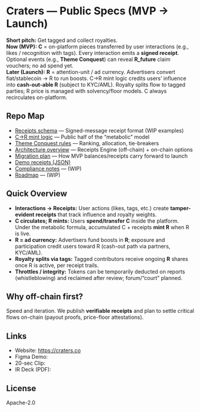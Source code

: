 # Craters — Public Specs (MVP → Launch)

**Short pitch:** Get tagged and collect royalties.  
**Now (MVP):** **C** = on-platform pieces transferred by user interactions (e.g., likes / recognition with tags). Every interaction emits a **signed receipt**. Optional events (e.g., **Theme Conquest**) can reveal **R_future** claim vouchers; no ad spend yet.  
**Later (Launch):** **R** = attention-unit / ad currency. Advertisers convert fiat/stablecoin → R to run boosts. C→R mint logic credits users’ influence into **cash-out-able R** (subject to KYC/AML). Royalty splits flow to tagged parties; R price is managed with solvency/floor models. C always recirculates on-platform.

## Repo Map

- [Receipts schema](specs/receipts_schema.md) — Signed-message receipt format (WIP examples)
- [C→R mint logic](specs/c_to_r_logic.md) — Public half of the “metabolic” model
- [Theme Conquest rules](specs/theme_conquest_rules.md) — Ranking, allocation, tie-breakers
- [Architecture overview](docs/architecture_overview.md) — Receipts Engine (off-chain) + on-chain options
- [Migration plan](docs/migration_plan.md) — How MVP balances/receipts carry forward to launch
- [Demo receipts (JSON)](examples/demo_receipts.json)
- [Compliance notes](docs/compliance_notes.md) — (WIP)
- [Roadmap](roadmap/README.md) — (WIP)

## Quick Overview
- **Interactions → Receipts:** User actions (likes, tags, etc.) create **tamper-evident receipts** that track influence and royalty weights.
- **C circulates; R mints:** Users **spend/transfer C** inside the platform. Under the metabolic formula, accumulated C + receipts **mint R** when R is live.
- **R = ad currency:** Advertisers fund boosts in **R**; exposure and participation credit users toward R (cash-out path via partners, KYC/AML).
- **Royalty splits via tags:** Tagged contributors receive ongoing **R** shares once R is active, per receipt trails.
- **Throttles / integrity:** Tokens can be temporarily deducted on reports (whistleblowing) and reclaimed after review; forum/“court” planned.

## Why off-chain first?
Speed and iteration. We publish **verifiable receipts** and plan to settle critical flows on-chain (payout proofs, price-floor attestations).

## Links
- Website: https://craters.co
- Figma Demo: <link>
- 20-sec Clip: <link>
- IR Deck (PDF): <link>

## License
Apache-2.0
